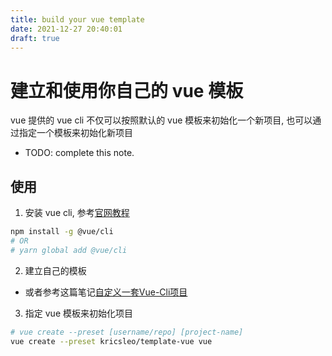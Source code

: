 ```yaml
---
title: build your vue template
date: 2021-12-27 20:40:01
draft: true
---
```


# 建立和使用你自己的 vue 模板

vue 提供的 vue cli 不仅可以按照默认的 vue 模板来初始化一个新项目, 也可以通过指定一个模板来初始化新项目

- TODO: complete this note.

## 使用

1. 安装 vue cli, 参考[官网教程](https://cli.vuejs.org/zh/)

```bash
npm install -g @vue/cli
# OR
# yarn global add @vue/cli
```

2. 建立自己的模板

- 或者参考这篇笔记[自定义一套Vue-Cli项目](https://notes.jindll.com/web/%E5%A6%82%E4%BD%95%E8%87%AA%E5%AE%9A%E4%B9%89%E4%B8%80%E5%A5%97Vue-Cli%E9%A1%B9%E7%9B%AE%E6%A8%A1%E7%89%88.html#%E5%89%8D%E8%A8%80)

3. 指定 vue 模板来初始化项目

```bash
# vue create --preset [username/repo] [project-name]
vue create --preset kricsleo/template-vue vue
```
